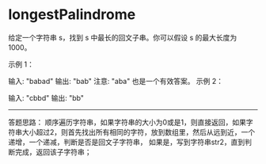 # longestPalindrome
给定一个字符串 s，找到 s 中最长的回文子串。你可以假设 s 的最大长度为 1000。

示例 1：

输入: "babad"
输出: "bab"
注意: "aba" 也是一个有效答案。
示例 2：

输入: "cbbd"
输出: "bb"

*******************************
答题思路：
顺序遍历字符串，如果字符串的大小为0或是1，则直接返回，如果字符串大小超过2，则首先找出所有相同的字符，放到数组里，然后从远到近，一个递增，一个递减，判断是否是回文子字符串，
如果是，写到字符串str2，直到判断完成，返回该子字符串；
